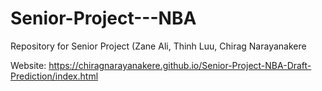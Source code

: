 # Senior-Project---NBA
Repository for Senior Project (Zane Ali, Thinh Luu, Chirag Narayanakere

Website: https://chiragnarayanakere.github.io/Senior-Project-NBA-Draft-Prediction/index.html
